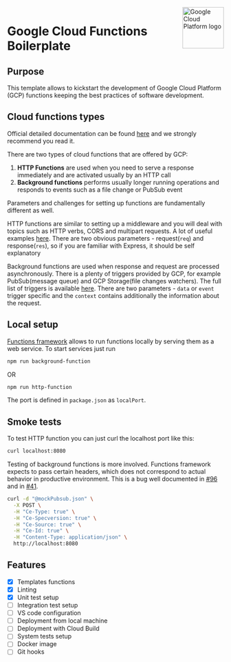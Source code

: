 <img src="https://avatars2.githubusercontent.com/u/2810941?v=3&s=96" alt="Google Cloud Platform logo" title="Google Cloud Platform" align="right" height="96" width="96"/>

# Google Cloud Functions Boilerplate

## Purpose

This template allows to kickstart the development of Google Cloud Platform (GCP) functions keeping the best practices of software development.

## Cloud functions types

Official detailed documentation can be found [here](https://cloud.google.com/functions/docs/) and we strongly recommend you read it.

There are two types of cloud functions that are offered by GCP:

1. **HTTP Functions** are used when you need to serve a response immediately and are activated usually by an HTTP call
1. **Background functions** performs usually longer running operations and responds to events such as a file change or PubSub event

Parameters and challenges for setting up functions are fundamentally different as well.

HTTP functions are similar to setting up a middleware and you will deal with topics such as HTTP verbs, CORS and multipart requests. A lot of useful examples [here](https://cloud.google.com/functions/docs/writing/http). There are two obvious parameters - request(`req`) and response(`res`), so if you are familiar with Express, it should be self explanatory

Background functions are used when response and request are processed asynchronously. There is a plenty of triggers provided by GCP, for example PubSub(message queue) and GCP Storage(file changes watchers). The full list of triggers is available [here](https://cloud.google.com/functions/docs/calling). There are two parameters - `data` or `event` trigger specific and the `context` contains additionally the information about the request.


## Local setup

[Functions framework](https://github.com/GoogleCloudPlatform/functions-framework-nodejs) allows to run functions locally by serving them as a web service. To start services just run

```bash
npm run background-function
```
OR
```bash
npm run http-function
```

The port is defined in `package.json` as `localPort`.

## Smoke tests

To test HTTP function you can just curl the localhost port like this:

```bash
curl localhost:8080
```

Testing of background functions is more involved. Functions framework expects to pass certain headers, which does not correspond to actual behavior in productive environment. This is a bug well documented in [#96](https://github.com/GoogleCloudPlatform/functions-framework-nodejs/issues/96) and in [#41](https://github.com/GoogleCloudPlatform/functions-framework-nodejs/issues/41).
```bash
curl -d "@mockPubsub.json" \
  -X POST \
  -H "Ce-Type: true" \
  -H "Ce-Specversion: true" \
  -H "Ce-Source: true" \
  -H "Ce-Id: true" \
  -H "Content-Type: application/json" \
  http://localhost:8080
```


## Features

- [x] Templates functions
- [x] Linting
- [x] Unit test setup
- [ ] Integration test setup
- [ ] VS code configuration
- [ ] Deployment from local machine
- [ ] Deployment with Cloud Build
- [ ] System tests setup
- [ ] Docker image
- [ ] Git hooks
